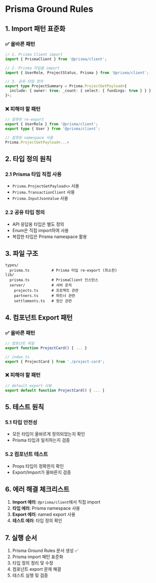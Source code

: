 # Prisma Ground Rules

## 1. Import 패턴 표준화

### ✅ 올바른 패턴
```typescript
// 1. Prisma Client import
import { PrismaClient } from '@prisma/client';

// 2. Prisma 타입들 import
import { UserRole, ProjectStatus, Prisma } from '@prisma/client';

// 3. 공유 타입 정의
export type ProjectSummary = Prisma.ProjectGetPayload<{
  include: { owner: true; _count: { select: { fundings: true } } }
}>;
```

### ❌ 피해야 할 패턴
```typescript
// 잘못된 re-export
export { UserRole } from '@prisma/client';
export type { User } from '@prisma/client';

// 잘못된 namespace 사용
Prisma.ProjectGetPayload<...>
```

## 2. 타입 정의 원칙

### 2.1 Prisma 타입 직접 사용
- `Prisma.ProjectGetPayload<>` 사용
- `Prisma.TransactionClient` 사용
- `Prisma.InputJsonValue` 사용

### 2.2 공유 타입 정의
- API 응답용 타입은 별도 정의
- Enum은 직접 import하여 사용
- 복잡한 타입은 Prisma namespace 활용

## 3. 파일 구조

```
types/
  prisma.ts          # Prisma 타입 re-export (최소한)
lib/
  prisma.ts          # PrismaClient 인스턴스
  server/            # 서버 로직
    projects.ts      # 프로젝트 관련
    partners.ts      # 파트너 관련
    settlements.ts   # 정산 관련
```

## 4. 컴포넌트 Export 패턴

### ✅ 올바른 패턴
```typescript
// 컴포넌트 파일
export function ProjectCard() { ... }

// index.ts
export { ProjectCard } from './project-card';
```

### ❌ 피해야 할 패턴
```typescript
// default export 사용
export default function ProjectCard() { ... }
```

## 5. 테스트 원칙

### 5.1 타입 안전성
- 모든 타입이 올바르게 정의되었는지 확인
- Prisma 타입과 일치하는지 검증

### 5.2 컴포넌트 테스트
- Props 타입이 정확한지 확인
- Export/Import가 올바른지 검증

## 6. 에러 해결 체크리스트

1. **Import 에러**: `@prisma/client`에서 직접 import
2. **타입 에러**: Prisma namespace 사용
3. **Export 에러**: named export 사용
4. **테스트 에러**: 타입 정의 확인

## 7. 실행 순서

1. Prisma Ground Rules 문서 생성 ✅
2. Prisma import 패턴 표준화
3. 타입 정의 정리 및 수정
4. 컴포넌트 export 문제 해결
5. 테스트 실행 및 검증